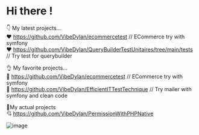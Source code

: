 # Hi there ! 
👇 My latest projects... <br>
❤️ https://github.com/VibeDylan/ecommercetest // ECommerce try with symfony <br>
❤️ https://github.com/VibeDylan/QueryBuilderTestUnitaires/tree/main/tests // Try test for querybuilder <br>

👌 My favorite projects... <br>
💞 https://github.com/VibeDylan/ecommercetest // ECommerce try with symfony <br>
💞 https://github.com/VibeDylan/EfficientITTestTechnique // Try mailer with symfony and clean code <br>

🤞My actual projects <br>
💘 https://github.com/VibeDylan/PermissionWithPHPNative <br>

![image](https://user-images.githubusercontent.com/68974040/148617723-23574af7-809b-4b26-88cf-b712bc486466.png)

